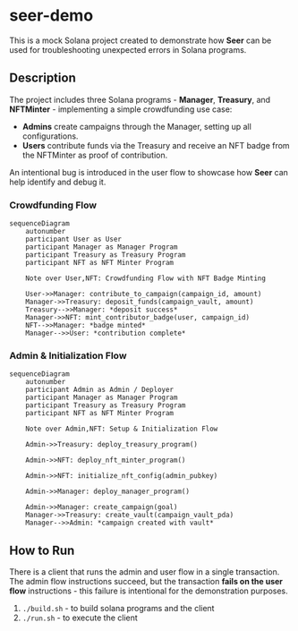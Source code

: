 # seer-demo

This is a mock Solana project created to demonstrate how **Seer** can be used for troubleshooting unexpected errors in Solana programs.

## Description

The project includes three Solana programs - **Manager**, **Treasury**, and **NFTMinter** - implementing a simple crowdfunding use case:

- **Admins** create campaigns through the Manager, setting up all configurations.
- **Users** contribute funds via the Treasury and receive an NFT badge from the NFTMinter as proof of contribution.

An intentional bug is introduced in the user flow to showcase how **Seer** can help identify and debug it.

### Crowdfunding Flow

```mermaid
sequenceDiagram
    autonumber
    participant User as User
    participant Manager as Manager Program
    participant Treasury as Treasury Program
    participant NFT as NFT Minter Program

    Note over User,NFT: Crowdfunding Flow with NFT Badge Minting

    User->>Manager: contribute_to_campaign(campaign_id, amount)
    Manager->>Treasury: deposit_funds(campaign_vault, amount)
    Treasury-->>Manager: *deposit success*
    Manager->>NFT: mint_contributor_badge(user, campaign_id)
    NFT-->>Manager: *badge minted*
    Manager-->>User: *contribution complete*
```

### Admin & Initialization Flow
```mermaid
sequenceDiagram
    autonumber
    participant Admin as Admin / Deployer
    participant Manager as Manager Program
    participant Treasury as Treasury Program
    participant NFT as NFT Minter Program

    Note over Admin,NFT: Setup & Initialization Flow

    Admin->>Treasury: deploy_treasury_program()

    Admin->>NFT: deploy_nft_minter_program()

    Admin->>NFT: initialize_nft_config(admin_pubkey)

    Admin->>Manager: deploy_manager_program()

    Admin->>Manager: create_campaign(goal)
    Manager->>Treasury: create_vault(campaign_vault_pda)
    Manager-->>Admin: *campaign created with vault*
```

## How to Run
There is a client that runs the admin and user flow in a single transaction.
The admin flow instructions succeed, but the transaction **fails on the user flow** instructions - this failure is intentional for the demonstration purposes.

1. `./build.sh` - to build solana programs and the client
2. `./run.sh` - to execute the client